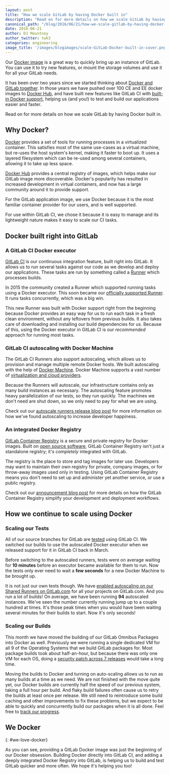 ```yaml
---
layout: post
title: "How we scale GitLab by having Docker built in"
description: "Read on for more details on how we scale GitLab by having Docker built in."
canonical_path: "/blog/2016/06/21/how-we-scale-gitlab-by-having-docker-built-in/"
date: 2016-06-21
author: DJ Mountney
author_twitter: twk3
categories: engineering
image_title: '/images/blogimages/scale-GitLab-Docker-built-in-cover.png'
---
```


Our [Docker image](http://docs.gitlab.com/omnibus/docker/) is a great way to
quickly bring up an instance of GitLab. You can use it to try new features, or
mount the storage volumes and use it for all your GitLab needs.

It has been over two years since we started thinking about [Docker and GitLab together](https://gitlab.com/gitlab-org/omnibus-gitlab/issues/59).
In those years we have pushed over 100 CE and EE docker images to [Docker Hub](https://hub.docker.com/u/gitlab/),
and have built new features like GitLab CI with [built-in Docker support](https://docs.gitlab.com/ee/ci/docker/using_docker_images.html),
helping us (and you!) to test and build our applications easier and faster.

Read on for more details on how we scale GitLab by having Docker built in.

<!-- more -->

## Why Docker?

[Docker](https://www.docker.com/) provides a set of tools for running processes
in a virtualized container. This satisfies most of the same use-cases as a
virtual machine, but re-uses the host system's kernel, making it faster to boot
up. It uses a layered filesystem which can be re-used among several containers,
allowing it to take up less space.

[Docker Hub](https://hub.docker.com/) provides a central registry of images,
which helps make our GitLab image more discoverable. Docker's popularity has
resulted in increased development in virtual containers, and now has a large
community around it to provide support.

For the GitLab application image, we use Docker because it is the most familiar
container provider for our users, and is well supported.

For use within GitLab CI, we chose it because it is easy to manage and its
lightweight nature makes it easy to scale our CI tasks.

## Docker built right into GitLab

### A GitLab CI Docker executor

[GitLab CI](/features/continuous-integration/) is our continuous integration feature, built right into
GitLab. It allows us to run several tasks against our code as we develop
and deploy our applications. These tasks are run by something called a [Runner](http://doc.gitlab.com/ce/ci/runners/README.html)
which processes builds.

In 2015 the community created a Runner which supported running tasks using a
Docker executor. This soon became our [officially supported Runner](/blog/2015/05/03/unofficial-runner-becomes-official/).
It runs tasks concurrently, which was a big win.

This new Runner was built with Docker support right from the beginning because
Docker provides an easy way for us to run each task in a fresh clean environment,
without any leftovers from previous builds. It also takes care of downloading and
installing our build dependencies for us. Because of this, using the Docker
executor in GitLab CI is our _recommended_ approach for running most tasks.

### GitLab CI autoscaling with Docker Machine

The GitLab CI Runners also support autoscaling, which allows us to provision and
manage multiple remote Docker hosts. We built autoscaling with the help of [Docker Machine](https://docs.docker.com/machine/).
Docker Machine supports a vast number of [virtualization and cloud providers](https://docs.docker.com/machine/drivers/).

Because the Runners will autoscale, our infrastructure contains only as many
build instances as necessary. The autoscaling feature promotes heavy
parallelization of our tests, so they run quickly. The machines we don't
need are shut down, so we only need to pay for what we are using.

Check out our [autoscale runners release blog post](/releases/2016/03/29/gitlab-runner-1-1-released/#autoscaling-increases-developer-happiness)
for more information on how we've found autoscaling to increase developer
happiness.

### An integrated Docker Registry

[GitLab Container Registry](https://docs.gitlab.com/ee/administration/container_registry.html)
is a secure and private registry for Docker images. Built on [open source software](https://github.com/docker/distribution),
GitLab Container Registry isn't just a standalone registry; it's _completely_
integrated with GitLab.

The registry is the place to store and tag images for later use. Developers may
want to maintain their own registry for private, company images, or for
throw-away images used only in testing. Using GitLab Container Registry means
you don't need to set up and administer yet another service, or use a public
registry.

Check out our [announcement blog post](/blog/2016/05/23/gitlab-container-registry/)
for more details on how the GitLab Container Registry simplify your development
and deployment workflows.

## How we continue to scale using Docker

### Scaling our Tests

All of our source branches for GitLab are [tested](https://gitlab.com/gitlab-org/gitlab-ce/pipelines)
using GitLab CI. We switched our builds to use the autoscaled Docker executor when
we released support for it in GitLab CI back in March.

Before switching to the autoscaled runners, tests were on average waiting for **10
minutes** before an executor became available for them to run. Now the tests only
ever need to wait a **few seconds** for a new Docker Machine to be brought up.

It is not just our own tests though. We have [enabled autoscaling on our Shared Runners
on GitLab.com](/blog/2016/04/05/shared-runners/) for all
your projects on GitLab.com. And you run a lot of builds! On average, we have
been running **94** autoscaled instances. We've seen the number currently running
jump up to a couple hundred at times. It's those peak times when you would have
been waiting several minutes for their builds to start. Now it's only seconds!

### Scaling our Builds

This month we have moved the building of our GitLab Omnibus Packages into Docker
as well. Previously we were running a single dedicated VM for all 9 of the
Operating Systems that we build GitLab packages for. Most package builds took
about half-an-hour, but because there was only one VM for each OS, doing a
[security patch across 7 releases](/releases/2016/06/15/gitlab-8-dot-8-dot-5-released/)
would take a long time.

Moving the builds to Docker and turning on auto-scaling allows us to run as many
builds at a time as we need. We are not finished with the move quite yet, our
Docker builds are currently half the speed of our previous system, taking a full
hour per build. And flaky build failures often cause us to retry the builds at
least once per release. We still need to reintroduce some build caching and
other improvements to fix these problems, but we expect to be able to quickly and
concurrently build our packages when it is all done. Feel free to
[track our progress](https://gitlab.com/gitlab-org/omnibus-gitlab/issues/1232).

## We <i class="fas fa-heart" style="color:rgb(107,79,187); font-size:.85em" aria-hidden="true"></i> Docker
{: #we-love-docker}

As you can see, providing a GitLab Docker image was just the beginning of our
Docker obsession. Building Docker directly into GitLab CI, and adding a deeply
integrated Docker Registry into GitLab, is helping us to build and test GitLab
quicker and more often. We hope it's helping you too!
